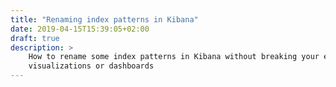 ```yaml
---
title: "Renaming index patterns in Kibana"
date: 2019-04-15T15:39:05+02:00
draft: true
description: >
    How to rename some index patterns in Kibana without breaking your existing
    visualizations or dashboards
---
```


